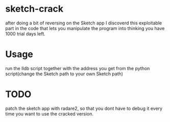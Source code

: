 # sketch-crack
after doing a bit of reversing on the Sketch app I discoverd this exploitable part in the code that lets you manipulate the program into thinking you have 1000 trial days left.

# Usage
run the lldb script together with the address you get from the python script(change the Sketch path to your own Sketch path)

# TODO
patch the sketch app with radare2, so that you dont have to debug it every time you want to use the cracked version.
